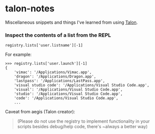 # talon-notes

Miscellaneous snippets and things I've learned from using [Talon](https://talonvoice.com/).

### Inspect the contents of a list from the REPL

```
registry.lists['user.listname'][-1]
```

For example:
```
>>> registry.lists['user.launch'][-1]
{
    'vimac': '/Applications/Vimac.app',
    'dragon': '/Applications/Dragon.app',
    'lastpass': '/Applications/LastPass.app',
    'visual studio code': '/Applications/Visual Studio Code.app',
    'visual': '/Applications/Visual Studio Code.app',
    'studio': '/Applications/Visual Studio Code.app',
    'code': '/Applications/Visual Studio Code.app',
    ...
   ```

Caveat from aegis (Talon creator):
> (Please do not use the registry to implement functionality in your scripts besides debug/help code, there's ~always a better way)
